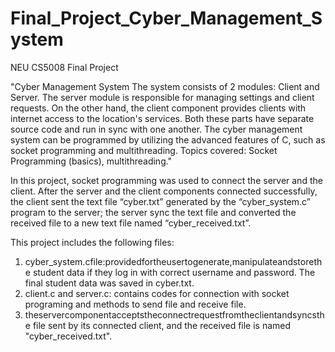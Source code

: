 # Final_Project_Cyber_Management_System
NEU CS5008 Final Project

"Cyber Management System
The system consists of 2 modules: Client and Server. The server module is responsible for managing settings and client requests. On the other hand, the client component provides clients with internet access to the location's services. Both these parts have separate source code and run in sync with one another. The cyber management system can be programmed by utilizing the advanced features of C, such as socket programming and multithreading.
Topics covered: Socket Programming (basics), multithreading."

In this project, socket programming was used to connect the server and the client. After the server and the client components connected successfully, the client sent the text file “cyber.txt” generated by the “cyber_system.c” program to the server; the server sync the text file and converted the received file to a new text file named “cyber_received.txt”.

This project includes the following files:

1) cyber_system.cfile:providedfortheusertogenerate,manipulateandstorethe student data if they log in with correct username and password. The final student data was saved in cyber.txt.
2) client.c and server.c: contains codes for connection with socket programing and methods to send file and receive file.
3) theservercomponentacceptstheconnectrequestfromtheclientandsyncsthe file sent by its connected client, and the received file is named "cyber_received.txt".

